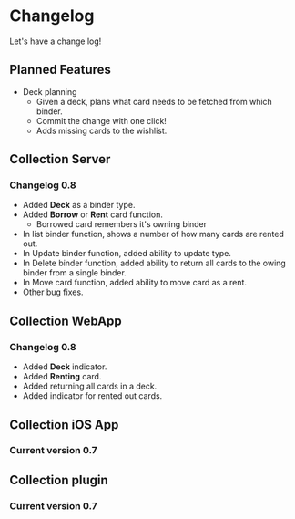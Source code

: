 # Changelog

Let's have a change log!

## Planned Features

* Deck planning
    * Given a deck, plans what card needs to be fetched from which binder.
    * Commit the change with one click!
    * Adds missing cards to the wishlist.

## Collection Server

### Changelog 0.8

* Added **Deck** as a binder type.
* Added **Borrow** or **Rent** card function.
    * Borrowed card remembers it's owning binder
* In list binder function, shows a number of how many cards are rented out.
* In Update binder function, added ability to update type.
* In Delete binder function, added ability to return all cards to the owing binder from a single binder.
* In Move card function, added ability to move card as a rent.
* Other bug fixes.

## Collection WebApp

### Changelog 0.8

* Added **Deck** indicator.
* Added **Renting** card.
* Added returning all cards in a deck.
* Added indicator for rented out cards.

## Collection iOS App

### Current version 0.7

## Collection plugin

### Current version 0.7